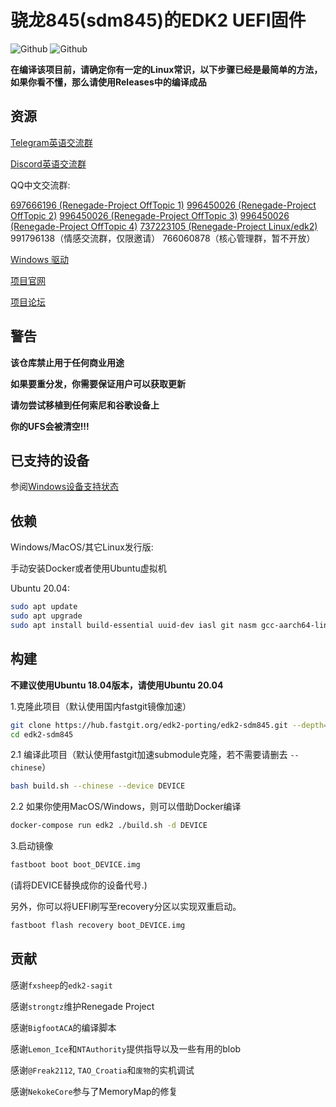 # 骁龙845(sdm845)的EDK2 UEFI固件

![Github](https://img.shields.io/github/downloads/edk2-porting/edk2-sdm845/total)
![Github](https://img.shields.io/github/v/release/edk2-porting/edk2-sdm845?include_prereleases)

**在编译该项目前，请确定你有一定的Linux常识，以下步骤已经是最简单的方法，如果你看不懂，那么请使用Releases中的编译成品**

## 资源

[Telegram英语交流群](https://t.me/joinchat/MNjTmBqHIokjweeN0SpoyA)

[Discord英语交流群](https://discord.gg/XXBWfag)

QQ中文交流群:

[697666196 (Renegade-Project OffTopic 1)](https://jq.qq.com/?_wv=1027&k=JbOy29zv)
[996450026 (Renegade-Project OffTopic 2)](https://jq.qq.com/?_wv=1027&k=16xaDJnU)
[996450026 (Renegade-Project OffTopic 3)](https://jq.qq.com/?_wv=1027&k=o9jN36Nn)
[996450026 (Renegade-Project OffTopic 4)](https://jq.qq.com/?_wv=1027&k=YxXrIR7s)
[737223105 (Renegade-Project Linux/edk2)](https://jq.qq.com/?_wv=1027&k=KsQdNXl6)
991796138（情感交流群，仅限邀请）
766060878（核心管理群，暂不开放）

[Windows 驱动](https://github.com/edk2-porting/WOA-Drivers)

[项目官网](https://renegade-project.org/)

[项目论坛](https://forum.renegade-project.org/)

## 警告

**该仓库禁止用于任何商业用途**

**如果要重分发，你需要保证用户可以获取更新**

**请勿尝试移植到任何索尼和谷歌设备上**

**你的UFS会被清空!!!**

## 已支持的设备

参阅[Windows设备支持状态](https://renegade-project.org/#/zh/windows/state-frame.html)

## 依赖

Windows/MacOS/其它Linux发行版:

手动安装Docker或者使用Ubuntu虚拟机

Ubuntu 20.04:

```bash
sudo apt update
sudo apt upgrade
sudo apt install build-essential uuid-dev iasl git nasm gcc-aarch64-linux-gnu abootimg python3-distutils python3-pil python3-git gettext
```

## 构建

**不建议使用Ubuntu 18.04版本，请使用Ubuntu 20.04**

1.克隆此项目（默认使用国内fastgit镜像加速）

```bash
git clone https://hub.fastgit.org/edk2-porting/edk2-sdm845.git --depth=1
cd edk2-sdm845
```

2.1 编译此项目（默认使用fastgit加速submodule克隆，若不需要请删去 `--chinese`）

```bash
bash build.sh --chinese --device DEVICE
```

2.2 如果你使用MacOS/Windows，则可以借助Docker编译

````bash
docker-compose run edk2 ./build.sh -d DEVICE
````

3.启动镜像

```bash
fastboot boot boot_DEVICE.img
```

(请将DEVICE替换成你的设备代号.)

另外，你可以将UEFI刷写至recovery分区以实现双重启动。

```bash
fastboot flash recovery boot_DEVICE.img
```

## 贡献

感谢`fxsheep`的`edk2-sagit`

感谢`strongtz`维护Renegade Project

感谢`BigfootACA`的编译脚本

感谢`Lemon_Ice`和`NTAuthority`提供指导以及一些有用的blob

感谢`@Freak2112`, `TAO_Croatia`和`废物`的实机调试

感谢`NekokeCore`参与了MemoryMap的修复
